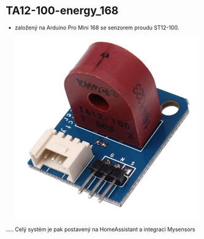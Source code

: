 # TA12-100-energy_168
- založený na Arduino Pro Mini 168 se senzorem proudu ST12-100. 

  ![Photo](./media/TA12-100.png)

..... Celý systém je pak postavený na HomeAssistant a integraci Mysensors



